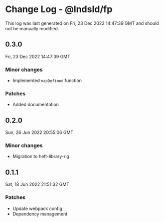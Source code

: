 # Change Log - @lndsld/fp

This log was last generated on Fri, 23 Dec 2022 14:47:39 GMT and should not be manually modified.

## 0.3.0
Fri, 23 Dec 2022 14:47:39 GMT

### Minor changes

- Implemented `mapDefined` function

### Patches

- Added documentation

## 0.2.0
Sun, 26 Jun 2022 20:55:06 GMT

### Minor changes

- Migration to heft-library-rig

## 0.1.1
Sat, 18 Jun 2022 21:51:32 GMT

### Patches

- Update webpack config
- Dependency management

